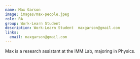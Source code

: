 ```yaml
---
name: Max Garson
image: images/max-people.jpeg
role: RA
group: Work-Learn Student  
description: Work-Learn Student  maxgarson@gmail.com
links:
  email: maxgarson@gmail.com
---
```


Max is a research assistant at the IMM Lab, majoring in Physics. 


